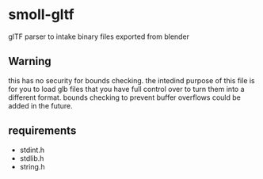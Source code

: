 # smoll-gltf
glTF parser to intake binary files exported from blender

Warning
-------
this has no security for bounds checking.
the intedind purpose of this file is for you to load glb files that you have full control over to turn them into a different format.
bounds checking to prevent buffer overflows could be added in the future.


requirements
------------
- stdint.h
- stdlib.h
- string.h
